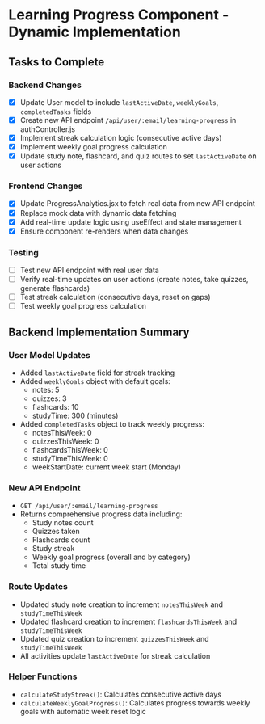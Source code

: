 # Learning Progress Component - Dynamic Implementation

## Tasks to Complete

### Backend Changes
- [x] Update User model to include `lastActiveDate`, `weeklyGoals`, `completedTasks` fields
- [x] Create new API endpoint `/api/user/:email/learning-progress` in authController.js
- [x] Implement streak calculation logic (consecutive active days)
- [x] Implement weekly goal progress calculation
- [x] Update study note, flashcard, and quiz routes to set `lastActiveDate` on user actions

### Frontend Changes
- [x] Update ProgressAnalytics.jsx to fetch real data from new API endpoint
- [x] Replace mock data with dynamic data fetching
- [x] Add real-time update logic using useEffect and state management
- [x] Ensure component re-renders when data changes

### Testing
- [ ] Test new API endpoint with real user data
- [ ] Verify real-time updates on user actions (create notes, take quizzes, generate flashcards)
- [ ] Test streak calculation (consecutive days, reset on gaps)
- [ ] Test weekly goal progress calculation

## Backend Implementation Summary

### User Model Updates
- Added `lastActiveDate` field for streak tracking
- Added `weeklyGoals` object with default goals:
  - notes: 5
  - quizzes: 3
  - flashcards: 10
  - studyTime: 300 (minutes)
- Added `completedTasks` object to track weekly progress:
  - notesThisWeek: 0
  - quizzesThisWeek: 0
  - flashcardsThisWeek: 0
  - studyTimeThisWeek: 0
  - weekStartDate: current week start (Monday)

### New API Endpoint
- `GET /api/user/:email/learning-progress`
- Returns comprehensive progress data including:
  - Study notes count
  - Quizzes taken
  - Flashcards count
  - Study streak
  - Weekly goal progress (overall and by category)
  - Total study time

### Route Updates
- Updated study note creation to increment `notesThisWeek` and `studyTimeThisWeek`
- Updated flashcard creation to increment `flashcardsThisWeek` and `studyTimeThisWeek`
- Updated quiz creation to increment `quizzesThisWeek` and `studyTimeThisWeek`
- All activities update `lastActiveDate` for streak calculation

### Helper Functions
- `calculateStudyStreak()`: Calculates consecutive active days
- `calculateWeeklyGoalProgress()`: Calculates progress towards weekly goals with automatic week reset logic
